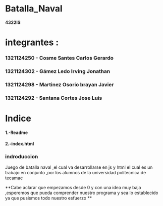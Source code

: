 # Batalla_Naval

**4322IS**


# integrantes :

### 1321124250 - Cosme Santes Carlos Gerardo
### 1321124302 - Gámez Ledo Irving Jonathan
### 1321124298 - Martinez Osorio brayan Javier
### 1321124292 - Santana Cortes Jose Luis


# Indice

#### 1.-Readme 
#### 2.-index.html

### indroduccion

Juego de batalla naval ,el cual va desarrollarse en js y html
el cual es un trabajo en conjunto ,por los alumnos de la universidad politecnica de tecamac




**Cabe aclarar que empezamos desde 0 y con una idea muy baja ,esperemos que pueda comprender nuestro programa y sea lo establecido ya que pusismos todo nuestro esfuerzo
**

